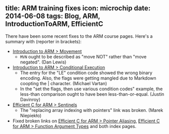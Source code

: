 title: ARM training fixes
icon: microchip
date: 2014-06-08
tags: Blog, ARM, IntroductionToARM, EfficientC
----

There have been some recent fixes to the ARM course pages. Here's a summary with (reporter in brackets):

* [Introduction to ARM > Movement](/arm/introduction-to-arm/movement.html)
  * `MVN` ought to be described as "move NOT" rather than "move negated". (Dan Lewis)
* [Introduction to ARM > Conditional Execution](/arm/introduction-to-arm/conditional.html)
  * The entry for the "LE" condition code showed the wrong binary encoding. Also, the flags were getting mangled due to Markdown coopting the | character. (Michael Vartan)
  * In the "set the flags, then use various condition codes" example, the less-than comparison ought to have been less-than-or-equal. (Justin Davinroy)
* [Efficient C for ARM > Sentinels](/arm/efficient-c-for-arm/sentinels.html)
  * The "replacing array indexing with pointers" link was broken. (Marek Niepiekło)
* Fixed broken links on [Efficient C for ARM > Pointer Aliasing](/arm/efficient-c-for-arm/aliasing.html), [Efficient C for ARM > Function Argument Types](/arm/efficient-c-for-arm/funcarg.html) and both index pages.
